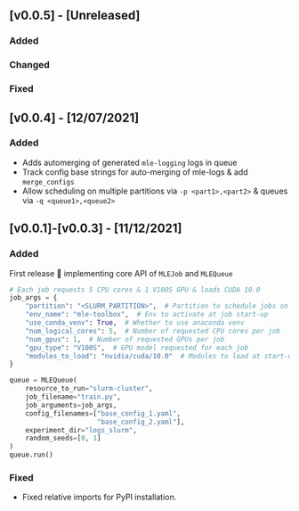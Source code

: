 ## [v0.0.5] - [Unreleased]

### Added

### Changed

### Fixed


## [v0.0.4] - [12/07/2021]

### Added

- Adds automerging of generated `mle-logging` logs in queue
- Track config base strings for auto-merging of mle-logs & add `merge_configs`
- Allow scheduling on multiple partitions via `-p <part1>,<part2>` & queues via `-q <queue1>,<queue2>`


## [v0.0.1]-[v0.0.3] - [11/12/2021]

### Added

First release 🤗 implementing core API of `MLEJob` and `MLEQueue`

```python
# Each job requests 5 CPU cores & 1 V100S GPU & loads CUDA 10.0
job_args = {
    "partition": "<SLURM_PARTITION>",  # Partition to schedule jobs on
    "env_name": "mle-toolbox",  # Env to activate at job start-up
    "use_conda_venv": True,  # Whether to use anaconda venv
    "num_logical_cores": 5,  # Number of requested CPU cores per job
    "num_gpus": 1,  # Number of requested GPUs per job
    "gpu_type": "V100S",  # GPU model requested for each job
    "modules_to_load": "nvidia/cuda/10.0"  # Modules to load at start-up
}

queue = MLEQueue(
    resource_to_run="slurm-cluster",
    job_filename="train.py",
    job_arguments=job_args,
    config_filenames=["base_config_1.yaml",
                      "base_config_2.yaml"],
    experiment_dir="logs_slurm",
    random_seeds=[0, 1]
)
queue.run()
```

### Fixed

- Fixed relative imports for PyPI installation.
